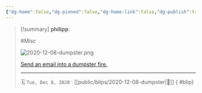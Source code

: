 ```yaml
---
{"dg-home":false,"dg-pinned":false,"dg-home-link":false,"dg-publish":true,"type":"blip","created-date":"2020-12-08T00:00:00","disabled rules":["yaml-title","yaml-title-alias","file-name-heading"],"title":"philipp @ 2020-12-08","dg-permalink":"2020/12/08/dumpster/","updated-date":"2025-04-30T22:27:37","dg-path":"blips/2020-12-08-dumpster.md","permalink":"/2020/12/08/dumpster/","dgPassFrontmatter":true,"created":"2020-12-08T00:00:00","updated":"2025-04-30T22:27:37"}
---
```


> [!summary] **philipp**:
>
> #Misc
>
> ![2020-12-08-dumpster.png](/img/user/attachments/2020-12-08-dumpster.png)
>
> [Send an email into a dumpster fire.](https://hey.science/dumpster-fire/)
> - - -
>
> 🗓️ `Tue, Dec 8, 2020` · [[public/blips/2020-12-08-dumpster\|🔗]]
{ #blip}

